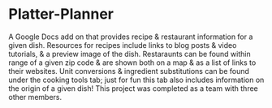 # Platter-Planner
A Google Docs add on that provides recipe & restaurant information for a given dish. Resources for recipes include links to blog posts & video tutorials, & a preview image of the dish. Restaraunts can be found within range of a given zip code & are shown both on a map & as a list of links to their websites. Unit conversions & ingredient substitutions can be found under the cooking tools tab; just for fun this tab also includes information on the origin of a given dish! This project was completed as a team with three other members.
